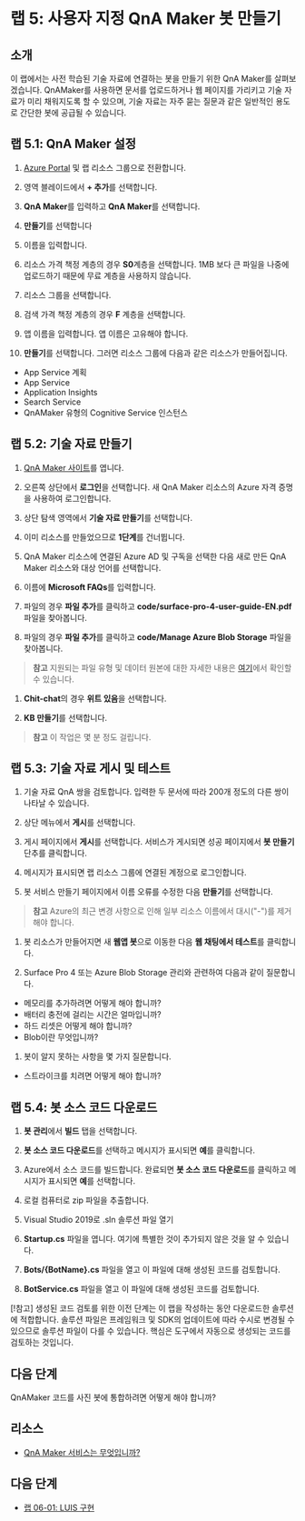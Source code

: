 ﻿# 랩 5: 사용자 지정 QnA Maker 봇 만들기

## 소개

이 랩에서는 사전 학습된 기술 자료에 연결하는 봇을 만들기 위한 QnA Maker를 살펴보겠습니다.  QnAMaker를 사용하면 문서를 업로드하거나 웹 페이지를 가리키고 기술 자료가 미리 채워지도록 할 수 있으며, 기술 자료는 자주 묻는 질문과 같은 일반적인 용도로 간단한 봇에 공급될 수 있습니다.

## 랩 5.1: QnA Maker 설정

1. [Azure Portal](https://portal.azure.com) 및 랩 리소스 그룹으로 전환합니다.

2. 영역 블레이드에서 **+ 추가**를 선택합니다.

3. **QnA Maker**를 입력하고 **QnA Maker**를 선택합니다.

4. **만들기**를 선택합니다

5. 이름을 입력합니다.

6. 리소스 가격 책정 계층의 경우 **S0**계층을 선택합니다.  1MB 보다 큰 파일을 나중에 업로드하기 때문에 무료 계층을 사용하지 않습니다.

7. 리소스 그룹을 선택합니다.

8. 검색 가격 책정 계층의 경우 **F** 계층을 선택합니다.

9. 앱 이름을 입력합니다. 앱 이름은 고유해야 합니다.

10. **만들기**를 선택합니다.  그러면 리소스 그룹에 다음과 같은 리소스가 만들어집니다.

- App Service 계획
- App Service
- Application Insights
- Search Service
- QnAMaker 유형의 Cognitive Service 인스턴스

## 랩 5.2: 기술 자료 만들기

1. [QnA Maker 사이트](https://qnamaker.ai)를 엽니다.

1. 오른쪽 상단에서 **로그인**을 선택합니다. 새 QnA Maker 리소스의 Azure 자격 증명을 사용하여 로그인합니다.

1. 상단 탐색 영역에서 **기술 자료 만들기**를 선택합니다.

1. 이미 리소스를 만들었으므로 **1단계**를 건너뜁니다.

1. QnA Maker 리소스에 연결된 Azure AD 및 구독을 선택한 다음 새로 만든 QnA Maker 리소스와 대상 언어를 선택합니다.

1. 이름에 **Microsoft FAQs**를 입력합니다.

1. 파일의 경우 **파일 추가**를 클릭하고 **code/surface-pro-4-user-guide-EN.pdf** 파일을 찾아봅니다.

1. 파일의 경우 **파일 추가**를 클릭하고 **code/Manage Azure Blob Storage** 파일을 찾아봅니다.

> **참고** 지원되는 파일 유형 및 데이터 원본에 대한 자세한 내용은 [여기](https://docs.microsoft.com/ko-kr/azure/cognitive-services/qnamaker/concepts/data-sources-supported)에서 확인할 수 있습니다.

1. **Chit-chat**의 경우 **위트 있음**을 선택합니다.

1. **KB 만들기**를 선택합니다.

> **참고** 이 작업은 몇 분 정도 걸립니다.

## 랩 5.3: 기술 자료 게시 및 테스트

1. 기술 자료 QnA 쌍을 검토합니다. 입력한 두 문서에 따라 200개 정도의 다른 쌍이 나타날 수 있습니다.

1. 상단 메뉴에서 **게시**를 선택합니다.  

1. 게시 페이지에서 **게시**를 선택합니다.  서비스가 게시되면 성공 페이지에서 **봇 만들기** 단추를 클릭합니다.

1. 메시지가 표시되면 랩 리소스 그룹에 연결된 계정으로 로그인합니다.

1. 봇 서비스 만들기 페이지에서 이름 오류를 수정한 다음 **만들기**를 선택합니다.

> **참고** Azure의 최근 변경 사항으로 인해 일부 리소스 이름에서 대시("-")를 제거해야 합니다.

1. 봇 리소스가 만들어지면 새 **웹앱 봇**으로 이동한 다음 **웹 채팅에서 테스트**를 클릭합니다.

1. Surface Pro 4 또는 Azure Blob Storage 관리와 관련하여 다음과 같이 질문합니다.

- 메모리를 추가하려면 어떻게 해야 합니까?
- 배터리 충전에 걸리는 시간은 얼마입니까?
- 하드 리셋은 어떻게 해야 합니까?
- Blob이란 무엇입니까?

1. 봇이 알지 못하는 사항을 몇 가지 질문합니다.

- 스트라이크를 치려면 어떻게 해야 합니까?

## 랩 5.4: 봇 소스 코드 다운로드

1. **봇 관리**에서 **빌드** 탭을 선택합니다.

1. **봇 소스 코드 다운로드**를 선택하고 메시지가 표시되면 **예**를 클릭합니다.  

1. Azure에서 소스 코드를 빌드합니다. 완료되면 **봇 소스 코드 다운로드**를 클릭하고 메시지가 표시되면 **예**를 선택합니다.

1. 로컬 컴퓨터로 zip 파일을 추출합니다.

1. Visual Studio 2019로 .sln 솔루션 파일 열기

1. **Startup.cs** 파일을 엽니다. 여기에 특별한 것이 추가되지 않은 것을 알 수 있습니다.

1. **Bots/{BotName}.cs** 파일을 열고 이 파일에 대해 생성된 코드를 검토합니다.

1. **BotService.cs** 파일을 열고 이 파일에 대해 생성된 코드를 검토합니다.

[!참고] 생성된 코드 검토를 위한 이전 단계는 이 랩을 작성하는 동안 다운로드한 솔루션에 적합합니다.  솔루션 파일은 프레임워크 및 SDK의 업데이트에 따라 수시로 변경될 수 있으므로 솔루션 파일이 다를 수 있습니다.  핵심은 도구에서 자동으로 생성되는 코드를 검토하는 것입니다.

## 다음 단계

QnAMaker 코드를 사진 봇에 통합하려면 어떻게 해야 합니까?

## 리소스

- [QnA Maker 서비스는 무엇입니까?](https://docs.microsoft.com/ko-kr/azure/cognitive-services/qnamaker/overview/overview)

## 다음 단계

- [랩 06-01: LUIS 구현](../Lab6-Implement_LUIS/01-Introduction.md)

